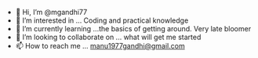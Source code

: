 - 👋 Hi, I’m @mgandhi77
- 👀 I’m interested in ... Coding and practical knowledge
- 🌱 I’m currently learning ...the basics of getting around. Very late bloomer
- 💞️ I’m looking to collaborate on ... what will get me started
- 📫 How to reach me ... manu1977gandhi@gmail.com

<!---
mgandhi77/mgandhi77 is a ✨ special ✨ repository because its `README.md` (this file) appears on your GitHub profile.
You can click the Preview link to take a look at your changes.
--->
